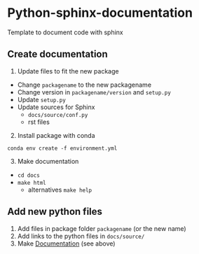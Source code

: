 # Python-sphinx-documentation

Template to document code with sphinx

## Create documentation

1. Update files to fit the new package

- Change ```packagename``` to the new packagename
- Change version in ```packagename/version``` and ```setup.py```
- Update ```setup.py```
- Update sources for Sphinx
  - ```docs/source/conf.py```
  - rst files


2. Install package with conda

```conda env create -f environment.yml```

3. Make documentation

- ```cd docs```
- ```make html```
  - alternatives ```make help```

## Add new python files

1. Add files in package folder ```packagename``` (or the new name)
2. Add links to the python files in ```docs/source/```
3. Make [Documentation](#create-documentation) (see above)

